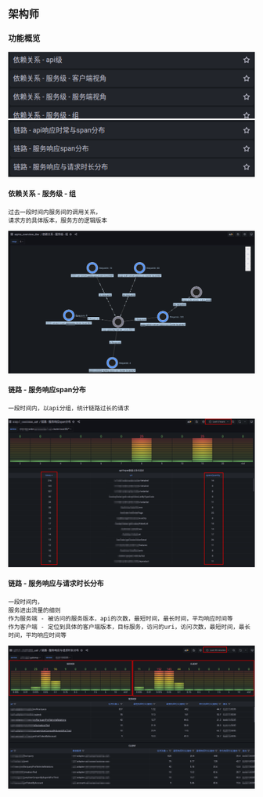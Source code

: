 ## 架构师

### 功能概览
<p align="center">
   <img src="dependency.png">
    <br>
   <img src="flow_detail.png">
</p>

#### 依赖关系 - 服务级 - 组
    过去一段时间内服务间的调用关系，
    请求方的具体版本，服务方的逻辑版本
<p align="center">
   <img src="dependency_flow_group.png">
</p>

#### 链路 - 服务响应span分布
    一段时间内，以api分组，统计链路过长的请求
<p align="center">
   <img src="apis_group_span.png">
</p>

#### 链路 - 服务响应与请求时长分布
    一段时间内，
    服务进出流量的细则
    作为服务端 - 被访问的服务版本，api的次数，最短时间，最长时间，平均响应时间等
    作为客户端 - 定位到具体的客户端版本，目标服务，访问的uri，访问次数，最短时间，最长时间，平均响应时间等
    
<p align="center">
   <img src="svc_in_out_flow.png">
</p>
